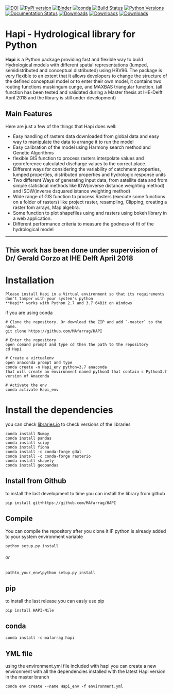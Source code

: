[![DOI](https://zenodo.org/badge/DOI/10.5281/zenodo.3819624.svg)](https://doi.org/10.5281/zenodo.3819624)
[![PyPI version](https://badge.fury.io/py/HAPI-Nile.svg)](https://badge.fury.io/py/HAPI-Nile)
[![Binder](https://mybinder.org/badge_logo.svg)](https://mybinder.org/v2/gh/MAfarrag/HAPI/master)
[![conda](https://anaconda.org/mafarrag/hapi/badges/version.svg)](https://anaconda.org/MAfarrag/hapi)
[![Build Status](https://travis-ci.org/MAfarrag/Hapi.svg?branch=master)](https://travis-ci.org/MAfarrag/Hapi)
[![Python Versions](https://img.shields.io/pypi/pyversions/HAPI-Nile.png)](https://img.shields.io/pypi/pyversions/HAPI-Nile)
[![Documentation Status](https://readthedocs.org/projects/hapi-hm/badge/?version=latest)](https://hapi-hm.readthedocs.io/en/latest/?badge=latest)
[![Downloads](https://pepy.tech/badge/hapi-nile)](https://pepy.tech/project/hapi-nile)
[![Downloads](https://pepy.tech/badge/hapi-nile/month)](https://pepy.tech/project/hapi-nile)
[![Downloads](https://pepy.tech/badge/hapi-nile/week)](https://pepy.tech/project/hapi-nile)


Hapi - Hydrological library for Python 
=====================================================================
**Hapi** is a Python package providing fast and flexible way to build Hydrological models with different spatial representations (lumped, semidistributed and conceptual distributed) using HBV96.
The package is very flexible to an extent that it allows developers to change the structure of the defined conceptual model or to enter
their own model, it contains two routing functions muskingum cunge, and MAXBAS triangular function.
(all function has been tested and validated during a Master thesis at IHE-Delft April 2018 and the library is still under development)


Main Features
-------------
Here are just a few of the things that Hapi does well:
  - Easy handling of rasters data downloaded from global data and easy way to
    manipulate the data to arrange it to run the model
  - Easy calibration of the model using Harmony search method and Genetic Algorithms
  - flexible GIS function to process rasters interpolate values and georeference 
    calculated discharge values to the correct place.
  - Different ways for considering the variability of catchment properties, lumped properties,
    distributed properties and hydrologic response units
  - Two different Ways of generating input data, from satellite data and from simple statistical
    methods like IDW(inverse distance weighting method) and ISDW(inverse dsquared istance weighting method)
  - Wide range of GIS function to process Rasters (execute some functions on a folder of rasters) like 
    project raster, resampling, Clipping, creating a raster fom arrays, Map algebra.
  - Some function to plot shapefiles using and rasters using bokeh library in a web application.
  - Different performance criteria to measure the godness of fit of the hydrological model
  
-------------
This work has been done under supervision of Dr/ Gerald Corzo at IHE Delft April 2018
-------------




Installation
============
```
Please install Hapi in a Virtual environment so that its requirements don't tamper with your system's python
**Hapi** works with Python 2.7 and 3.7 64Bit on Windows
```

if you are using conda
```
# Clone the repository. Or download the ZIP and add `-master` to the name.
git clone https://github.com/MAfarrag/HAPI

# Enter the repository
open comand prompt and type cd then the path to the repository
cd Hapi

# Create a virtualenv
open anaconda prompt and type
conda create -n Hapi_env python=3.7 anaconda 
that will create an environment named python3 that contain s Python3.7 version of Anaconda 

# Activate the env
conda activate Hapi_env

```
# Install the dependencies
you can check [libraries.io](https://libraries.io/github/MAfarrag/HAPI) to check versions of the libraries
```
conda install Numpy
conda install pandas
conda install scipy
conda install fiona
conda install -c conda-forge gdal
conda install -c conda-forge rasterio
conda install shapely
conda install geopandas
```
## Install from Github
to install the last development to time you can install the library from github
```
pip install git+https://github.com/MAfarrag/HAPI
```
## Compile 
You can compile the repository after you clone it 
iF python is already added to your system environment variable
```
python setup.py install
```
###### or 
```
pathto_your_env\python setup.py install
```
## pip
to install the last release you can easly use pip
```
pip install HAPI-Nile
```
## conda
```
conda install -c mafarrag hapi
```
## YML file
using the environment.yml file included with hapi you can create a new environment with all the dependencies installed with the latest Hapi version
in the master branch
```
conda env create --name Hapi_env -f environment.yml
```
